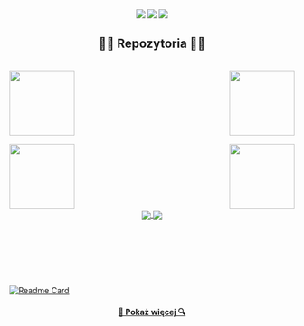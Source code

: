 <div align="center"> 
  <a href = "mailto:zoon@lu.onet.pl"><img src="https://img.shields.io/static/v1?style=for-the-badge&message=Onet.pl&color=005FF9&logo=Mail.Ru&logoColor=FFFFFF&label=" target="_blank"></a>
  <a href="https://www.thingiverse.com/zoon/designs" target="_blank"><img src="https://img.shields.io/static/v1?style=for-the-badge&message=Thingiverse&color=248BFB&logo=Thingiverse&logoColor=FFFFFF&label=" target="_blank"></a>
  <a href="https://www.linkedin.com/in/zbigniew-nied%C5%BAwied%C5%BA-4204714a/" target="_blank"><img src="https://img.shields.io/badge/-LinkedIn-%230077B5?style=for-the-badge&logo=linkedin&logoColor=white" target="_blank"></a>
</div>

<h2 align="center">👨‍💻 Repozytoria 👨‍💻</h2>
<br>
<div width="100%" align="center">
  <a align="right" href="https://github.com/z-niedzwiedz/Lekomat" title="Lekomat"><img align="left" height="115" src="https://github-readme-stats.vercel.app/api/pin/?username=z-niedzwiedz&repo=Lekomat&theme=react&border_color=61dafb&border_radius=10"></a>
  <a align="left" href="https://github.com/z-niedzwiedz/IBM-Copy" title="IBM Copy"><img align="right" height="115" src="https://github-readme-stats.vercel.app/api/pin/?username=z-niedzwiedz&repo=IBM-Copy&theme=react&border_color=61dafb&border_radius=10"></a>
</div>

<br/><br/><br/><br/><br/><br/>

<div width="100%" align="center">
  <a align="left" href="https://github.com/z-niedzwiedz/Boss" title="Boss"><img align="left" height="115" src="https://github-readme-stats.vercel.app/api/pin/?username=z-niedzwiedz&repo=Boss&theme=react&border_color=61dafb&border_radius=10"></a>
  <a align="right" href="https://github.com/z-niedzwiedz/Prestiz" title="Prestiz"><img align="right" height="115" src="https://github-readme-stats.vercel.app/api/pin/?username=z-niedzwiedz&repo=Prestiz&theme=react&border_color=61dafb&border_radius=10"></a>
</div>

<br/><br/><br/><br/><br/><br/>

<div width="100%" align="center">
<a href="https://github.com/z-niedzwiedz/Boss">
  <img align="center" src="https://github-readme-stats.vercel.app/api/pin/?username=z-niedzwiedz&repo=Boss" />
</a>
<a href="https://github.com/z-niedzwiedz/Prestiz">
  <img align="center" src="https://github-readme-stats.vercel.app/api/pin/?username=z-niedzwiedz&repo=Prestiz" />
</a>
</div>


<br><br><br><br><br><br>
[![Readme Card](https://github-readme-stats.vercel.app/api/pin/?username=anuraghazra&repo=github-readme-stats)](https://github.com/anuraghazra/github-readme-stats)
<h4 align="center">
  <a href="https://github.com/z-niedzwiedz?tab=repositories" title="Pokaż repozytoria">🔎 Pokaż więcej 🔍</a>
</h4>
